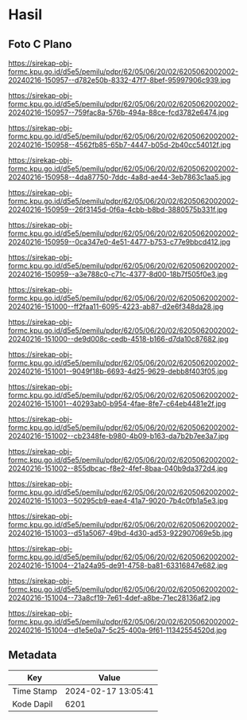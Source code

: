# Hasil

## Foto C Plano

https://sirekap-obj-formc.kpu.go.id/d5e5/pemilu/pdpr/62/05/06/20/02/6205062002002-20240216-150957--d782e50b-8332-47f7-8bef-95997906c939.jpg

https://sirekap-obj-formc.kpu.go.id/d5e5/pemilu/pdpr/62/05/06/20/02/6205062002002-20240216-150957--759fac8a-576b-494a-88ce-fcd3782e6474.jpg

https://sirekap-obj-formc.kpu.go.id/d5e5/pemilu/pdpr/62/05/06/20/02/6205062002002-20240216-150958--4562fb85-65b7-4447-b05d-2b40cc54012f.jpg

https://sirekap-obj-formc.kpu.go.id/d5e5/pemilu/pdpr/62/05/06/20/02/6205062002002-20240216-150958--4da87750-7ddc-4a8d-ae44-3eb7863c1aa5.jpg

https://sirekap-obj-formc.kpu.go.id/d5e5/pemilu/pdpr/62/05/06/20/02/6205062002002-20240216-150959--26f3145d-0f6a-4cbb-b8bd-3880575b331f.jpg

https://sirekap-obj-formc.kpu.go.id/d5e5/pemilu/pdpr/62/05/06/20/02/6205062002002-20240216-150959--0ca347e0-4e51-4477-b753-c77e9bbcd412.jpg

https://sirekap-obj-formc.kpu.go.id/d5e5/pemilu/pdpr/62/05/06/20/02/6205062002002-20240216-150959--a3e788c0-c71c-4377-8d00-18b7f505f0e3.jpg

https://sirekap-obj-formc.kpu.go.id/d5e5/pemilu/pdpr/62/05/06/20/02/6205062002002-20240216-151000--ff2faa11-6095-4223-ab87-d2e6f348da28.jpg

https://sirekap-obj-formc.kpu.go.id/d5e5/pemilu/pdpr/62/05/06/20/02/6205062002002-20240216-151000--de9d008c-cedb-4518-b166-d7da10c87682.jpg

https://sirekap-obj-formc.kpu.go.id/d5e5/pemilu/pdpr/62/05/06/20/02/6205062002002-20240216-151001--9049f18b-6693-4d25-9629-debb8f403f05.jpg

https://sirekap-obj-formc.kpu.go.id/d5e5/pemilu/pdpr/62/05/06/20/02/6205062002002-20240216-151001--40293ab0-b954-4fae-8fe7-c64eb4481e2f.jpg

https://sirekap-obj-formc.kpu.go.id/d5e5/pemilu/pdpr/62/05/06/20/02/6205062002002-20240216-151002--cb2348fe-b980-4b09-b163-da7b2b7ee3a7.jpg

https://sirekap-obj-formc.kpu.go.id/d5e5/pemilu/pdpr/62/05/06/20/02/6205062002002-20240216-151002--855dbcac-f8e2-4fef-8baa-040b9da372d4.jpg

https://sirekap-obj-formc.kpu.go.id/d5e5/pemilu/pdpr/62/05/06/20/02/6205062002002-20240216-151003--50295cb9-eae4-41a7-9020-7b4c0fb1a5e3.jpg

https://sirekap-obj-formc.kpu.go.id/d5e5/pemilu/pdpr/62/05/06/20/02/6205062002002-20240216-151003--d51a5067-49bd-4d30-ad53-922907069e5b.jpg

https://sirekap-obj-formc.kpu.go.id/d5e5/pemilu/pdpr/62/05/06/20/02/6205062002002-20240216-151004--21a24a95-de91-4758-ba81-63316847e682.jpg

https://sirekap-obj-formc.kpu.go.id/d5e5/pemilu/pdpr/62/05/06/20/02/6205062002002-20240216-151004--73a8cf19-7e61-4def-a8be-71ec28136af2.jpg

https://sirekap-obj-formc.kpu.go.id/d5e5/pemilu/pdpr/62/05/06/20/02/6205062002002-20240216-151004--d1e5e0a7-5c25-400a-9f61-11342554520d.jpg


## Metadata

| Key        | Value               |
| ---------- | ------------------- |
| Time Stamp | 2024-02-17 13:05:41 |
| Kode Dapil | 6201                |



